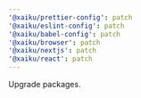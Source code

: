 ```yaml
---
'@xaiku/prettier-config': patch
'@xaiku/eslint-config': patch
'@xaiku/babel-config': patch
'@xaiku/browser': patch
'@xaiku/nextjs': patch
'@xaiku/react': patch
---
```


Upgrade packages.
